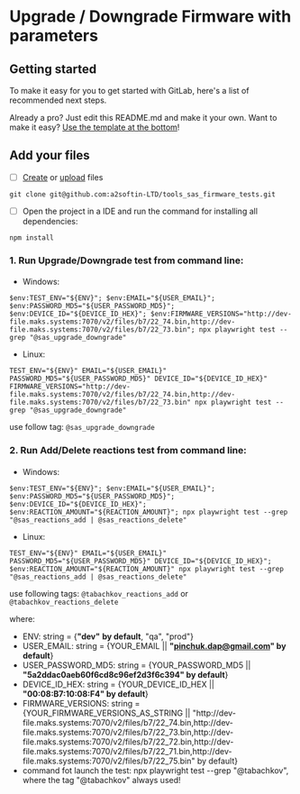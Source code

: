 # Upgrade / Downgrade Firmware with parameters


## Getting started

To make it easy for you to get started with GitLab, here's a list of recommended next steps.

Already a pro? Just edit this README.md and make it your own. Want to make it easy? [Use the template at the bottom](#editing-this-readme)!

## Add your files

- [ ] [Create](https://docs.gitlab.com/ee/user/project/repository/web_editor.html#create-a-file) or [upload](https://docs.gitlab.com/ee/user/project/repository/web_editor.html#upload-a-file) files

```
git clone git@github.com:a2softin-LTD/tools_sas_firmware_tests.git
```
- [ ] Open the project in a IDE and run the command for installing all dependencies:
```
npm install
```

### 1. Run Upgrade/Downgrade test from command line:
####
- Windows:

```
$env:TEST_ENV="${ENV}"; $env:EMAIL="${USER_EMAIL}"; $env:PASSWORD_MD5="${USER_PASSWORD_MD5}"; $env:DEVICE_ID="${DEVICE_ID_HEX}"; $env:FIRMWARE_VERSIONS="http://dev-file.maks.systems:7070/v2/files/b7/22_74.bin,http://dev-file.maks.systems:7070/v2/files/b7/22_73.bin"; npx playwright test --grep "@sas_upgrade_downgrade"
```
- Linux:
```
TEST_ENV="${ENV}" EMAIL="${USER_EMAIL}" PASSWORD_MD5="${USER_PASSWORD_MD5}" DEVICE_ID="${DEVICE_ID_HEX}" FIRMWARE_VERSIONS="http://dev-file.maks.systems:7070/v2/files/b7/22_74.bin,http://dev-file.maks.systems:7070/v2/files/b7/22_73.bin" npx playwright test --grep "@sas_upgrade_downgrade"
```
use follow tag: `@sas_upgrade_downgrade`

### 2. Run Add/Delete reactions test from command line:
####
- Windows:

```
$env:TEST_ENV="${ENV}"; $env:EMAIL="${USER_EMAIL}"; $env:PASSWORD_MD5="${USER_PASSWORD_MD5}"; $env:DEVICE_ID="${DEVICE_ID_HEX}"; $env:REACTION_AMOUNT="${REACTION_AMOUNT}"; npx playwright test --grep "@sas_reactions_add | @sas_reactions_delete"
```
- Linux:
```
TEST_ENV="${ENV}" EMAIL="${USER_EMAIL}" PASSWORD_MD5="${USER_PASSWORD_MD5}" DEVICE_ID="${DEVICE_ID_HEX}"; $env:REACTION_AMOUNT="${REACTION_AMOUNT}" npx playwright test --grep "@sas_reactions_add | @sas_reactions_delete"
```
use following tags: `@tabachkov_reactions_add` or `@tabachkov_reactions_delete`

where:
- ENV: string = {**"dev"** **by default**, "qa", "prod"}
- USER_EMAIL: string = {YOUR_EMAIL || **"pinchuk.dap@gmail.com" by default**}
- USER_PASSWORD_MD5: string = {YOUR_PASSWORD_MD5 || **"5a2ddac0aeb60f6cd8c96ef2d3f6c394" by default**}
- DEVICE_ID_HEX: string = {YOUR_DEVICE_ID_HEX || **"00:08:B7:10:08:F4" by default**}
- FIRMWARE_VERSIONS: string = {YOUR_FIRMWARE_VERSIONS_AS_STRING || "http:\/\/dev-file.maks.systems:7070/v2/files/b7/22_74.bin,http:\/\/dev-file.maks.systems:7070/v2/files/b7/22_73.bin,http:\/\/dev-file.maks.systems:7070/v2/files/b7/22_72.bin,http:\/\/dev-file.maks.systems:7070/v2/files/b7/22_71.bin,http:\/\/dev-file.maks.systems:7070/v2/files/b7/22_75.bin" by default}
- command fot launch the test: npx playwright test --grep "@tabachkov", where the tag "@tabachkov" always used!

